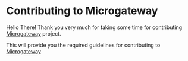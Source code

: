 # Contributing to Microgateway
Hello There! Thank you very much for taking some time for contributing [Microgateway](https://github.com/wso2/product-microgateway) project.

This will provide you the required guidelines for contributing to [Microgateway](https://github.com/wso2/product-microgateway)
